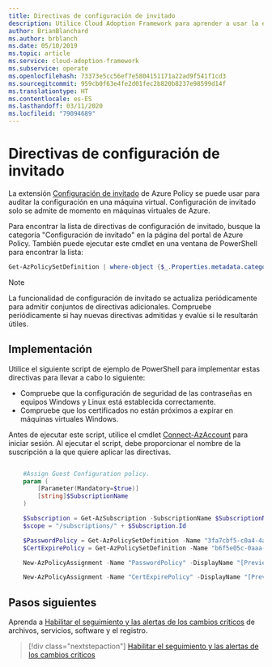 ```yaml
---
title: Directivas de configuración de invitado
description: Utilice Cloud Adoption Framework para aprender a usar la extensión Configuración de invitado de Azure Policy para auditar la configuración en una máquina virtual de Azure.
author: BrianBlanchard
ms.author: brblanch
ms.date: 05/10/2019
ms.topic: article
ms.service: cloud-adoption-framework
ms.subservice: operate
ms.openlocfilehash: 73373e5cc56ef7e5804151171a22ad9f541f1cd3
ms.sourcegitcommit: 959cb0f63e4fe2d01fec2b820b8237e98599d14f
ms.translationtype: HT
ms.contentlocale: es-ES
ms.lasthandoff: 03/11/2020
ms.locfileid: "79094689"
---
```

# <a name="guest-configuration-policy"></a>Directivas de configuración de invitado

La extensión [Configuración de invitado](https://docs.microsoft.com/azure/governance/policy/concepts/guest-configuration) de Azure Policy se puede usar para auditar la configuración en una máquina virtual. Configuración de invitado solo se admite de momento en máquinas virtuales de Azure.

Para encontrar la lista de directivas de configuración de invitado, busque la categoría "Configuración de invitado" en la página del portal de Azure Policy. También puede ejecutar este cmdlet en una ventana de PowerShell para encontrar la lista:

```powershell
Get-AzPolicySetDefinition | where-object {$_.Properties.metadata.category -eq "Guest Configuration"}
```

> [!NOTE]
> La funcionalidad de configuración de invitado se actualiza periódicamente para admitir conjuntos de directivas adicionales. Compruebe periódicamente si hay nuevas directivas admitidas y evalúe si le resultarán útiles.

<!-- TODO: Update these links when available. 

By default, we recommend that you enable the following policies:

- [Preview]: Audit to verify that password-security settings are correct on Linux and Windows machines.
- Audit to verify that certificates are not nearing expiration on Windows VMs.

-->

## <a name="deployment"></a>Implementación

Utilice el siguiente script de ejemplo de PowerShell para implementar estas directivas para llevar a cabo lo siguiente:

- Compruebe que la configuración de seguridad de las contraseñas en equipos Windows y Linux está establecida correctamente.
- Compruebe que los certificados no están próximos a expirar en máquinas virtuales Windows.

 Antes de ejecutar este script, utilice el cmdlet [Connect-AzAccount](https://docs.microsoft.com/powershell/module/az.accounts/connect-azaccount?view=azps-2.1.0) para iniciar sesión. Al ejecutar el script, debe proporcionar el nombre de la suscripción a la que quiere aplicar las directivas.

```powershell

    #Assign Guest Configuration policy.
    param (
        [Parameter(Mandatory=$true)]
        [string]$SubscriptionName
    )

    $Subscription = Get-AzSubscription -SubscriptionName $SubscriptionName
    $scope = "/subscriptions/" + $Subscription.Id

    $PasswordPolicy = Get-AzPolicySetDefinition -Name "3fa7cbf5-c0a4-4a59-85a5-cca4d996d5a6"
    $CertExpirePolicy = Get-AzPolicySetDefinition -Name "b6f5e05c-0aaa-4337-8dd4-357c399d12ae"

    New-AzPolicyAssignment -Name "PasswordPolicy" -DisplayName "[Preview]: Audit that password security settings are set correctly inside Linux and Windows machines" -Scope $scope -PolicySetDefinition $PasswordPolicy -AssignIdentity -Location eastus

    New-AzPolicyAssignment -Name "CertExpirePolicy" -DisplayName "[Preview]: Audit that certificates are not expiring on Windows VMs" -Scope $scope -PolicySetDefinition $CertExpirePolicy -AssignIdentity -Location eastus

```

## <a name="next-steps"></a>Pasos siguientes

Aprenda a [Habilitar el seguimiento y las alertas de los cambios críticos](./enable-tracking-alerting.md) de archivos, servicios, software y el registro.

> [!div class="nextstepaction"]
> [Habilitar el seguimiento y las alertas de los cambios críticos](./enable-tracking-alerting.md)
